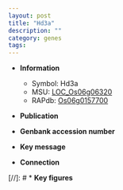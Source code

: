 ```yaml
---
layout: post
title: "Hd3a"
description: ""
category: genes
tags: 
---
```


* **Information**  
    + Symbol: Hd3a  
    + MSU: [LOC_Os06g06320](http://rice.uga.edu/cgi-bin/ORF_infopage.cgi?orf=LOC_Os06g06320)  
    + RAPdb: [Os06g0157700](http://rapdb.dna.affrc.go.jp/viewer/gbrowse_details/irgsp1?name=Os06g0157700)  

* **Publication**  

* **Genbank accession number**  

* **Key message**  

* **Connection**  

[//]: # * **Key figures**  


